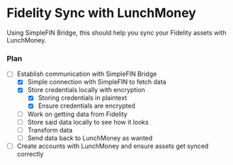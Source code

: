# Fidelity Sync with LunchMoney

Using SimpleFIN Bridge, this should help you sync your Fidelity assets with LunchMoney.

### Plan
- [ ] Establish communication with SimpleFIN Bridge
  - [x] Simple connection with SimpleFIN to fetch data
  - [x] Store credentials locally with encryption
    - [x] Storing credentials in plaintext
    - [x] Ensure credentials are encrypted
  - [ ] Work on getting data from Fidelity
  - [ ] Store said data locally to see how it looks
  - [ ] Transform data
  - [ ] Send data back to LunchMoney as wanted
- [ ] Create accounts with LunchMoney and ensure assets get synced correctly
